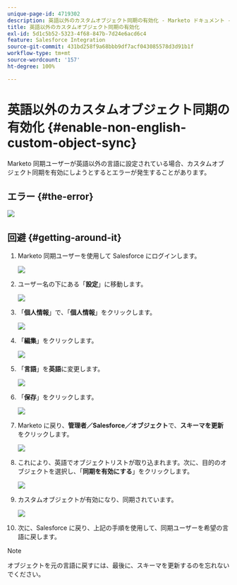 ```yaml
---
unique-page-id: 4719302
description: 英語以外のカスタムオブジェクト同期の有効化 - Marketo ドキュメント - 製品ドキュメント
title: 英語以外のカスタムオブジェクト同期の有効化
exl-id: 5d1c5b52-5323-4f68-847b-7d24e6acd6c4
feature: Salesforce Integration
source-git-commit: 431bd258f9a68bbb9df7acf043085578d3d91b1f
workflow-type: tm+mt
source-wordcount: '157'
ht-degree: 100%

---
```


# 英語以外のカスタムオブジェクト同期の有効化 {#enable-non-english-custom-object-sync}

Marketo 同期ユーザーが英語以外の言語に設定されている場合、カスタムオブジェクト同期を有効にしようとするとエラーが発生することがあります。

## エラー {#the-error}

![](assets/image2014-12-10-13-3a17-3a51.png)

## 回避 {#getting-around-it}

1. Marketo 同期ユーザーを使用して Salesforce にログインします。

   ![](assets/image2014-12-10-13-3a18-3a1.png)

1. ユーザー名の下にある「**設定**」に移動します。

   ![](assets/image2014-12-10-13-3a18-3a11.png)

1. 「**個人情報**」で、「**個人情報**」をクリックします。

   ![](assets/image2014-12-10-13-3a18-3a22.png)

1. 「**編集**」をクリックします。

   ![](assets/image2014-12-10-13-3a18-3a32.png)

1. 「**言語**」を&#x200B;**英語**&#x200B;に変更します。

   ![](assets/image2014-12-10-13-3a18-3a45.png)

1. 「**保存**」をクリックします。

   ![](assets/image2014-12-10-13-3a18-3a55.png)

1. Marketo に戻り、**管理者／Salesforce／オブジェクト**&#x200B;で、**スキーマを更新**&#x200B;をクリックします。

   ![](assets/image2014-12-10-13-3a19-3a6.png)

1. これにより、英語でオブジェクトリストが取り込まれます。次に、目的のオブジェクトを選択し、「**同期を有効にする**」をクリックします。

   ![](assets/image2014-12-10-13-3a19-3a16.png)

1. カスタムオブジェクトが有効になり、同期されています。

   ![](assets/image2014-12-10-13-3a19-3a26.png)

1. 次に、Salesforce に戻り、上記の手順を使用して、同期ユーザーを希望の言語に戻します。

>[!NOTE]
>
>オブジェクトを元の言語に戻すには、最後に、スキーマを更新するのを忘れないでください。
